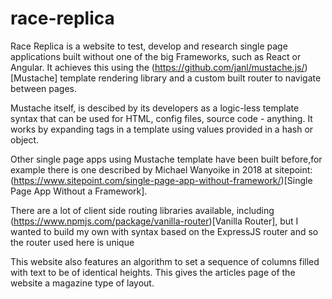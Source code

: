 # race-replica

Race Replica is a website to test, develop and research single page applications built without one of the big Frameworks, such as React or Angular. It achieves this using the (https://github.com/janl/mustache.js/)[Mustache] template rendering library and a custom built router to navigate between pages.

Mustache itself, is descibed by its developers as a logic-less template syntax that can be used for HTML, config files, source code - anything. It works by expanding tags in a template using values provided in a hash or object.

Other single page apps using Mustache template have been built before,for example there is one described by Michael Wanyoike in 2018 at sitepoint:
                (https://www.sitepoint.com/single-page-app-without-framework/)[Single Page App Without a Framework].

There are a lot of client side routing libraries available, including (https://www.npmjs.com/package/vanilla-router)[Vanilla Router], but I wanted to build my own with syntax based on the ExpressJS router and so the router used here is unique
                
This website also features an algorithm to set a sequence of columns filled with text to be of identical heights. This gives the articles page of the website a magazine type of layout.

